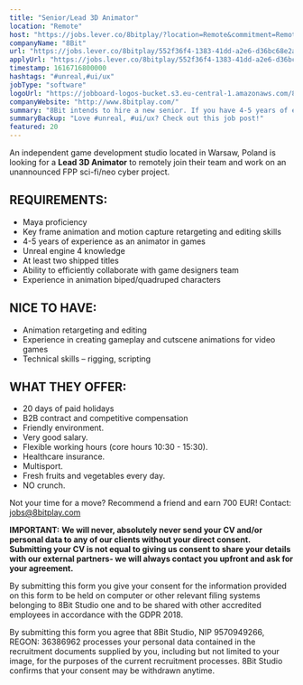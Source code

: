 ```yaml
---
title: "Senior/Lead 3D Animator"
location: "Remote"
host: "https://jobs.lever.co/8bitplay/?location=Remote&commitment=Remote"
companyName: "8Bit"
url: "https://jobs.lever.co/8bitplay/552f36f4-1383-41dd-a2e6-d36bc68e2a5b"
applyUrl: "https://jobs.lever.co/8bitplay/552f36f4-1383-41dd-a2e6-d36bc68e2a5b/apply"
timestamp: 1616716800000
hashtags: "#unreal,#ui/ux"
jobType: "software"
logoUrl: "https://jobboard-logos-bucket.s3.eu-central-1.amazonaws.com/8bit"
companyWebsite: "http://www.8bitplay.com/"
summary: "8Bit intends to hire a new senior. If you have 4-5 years of experience as an animator in games, consider applying."
summaryBackup: "Love #unreal, #ui/ux? Check out this job post!"
featured: 20
---
```


An independent game development studio located in Warsaw, Poland is looking for a **Lead 3D Animator** to remotely join their team and work on an unannounced FPP sci-fi/neo cyber project.

## REQUIREMENTS:

*   Maya proficiency
*   Key frame animation and motion capture retargeting and editing skills
*   4-5 years of experience as an animator in games
*   Unreal engine 4 knowledge
*   At least two shipped titles
*   Ability to efficiently collaborate with game designers team
*   Experience in animation biped/quadruped characters

## NICE TO HAVE:

*   Animation retargeting and editing
*   Experience in creating gameplay and cutscene animations for video games
*   Technical skills – rigging, scripting

## WHAT THEY OFFER:

*   20 days of paid holidays
*   B2B contract and competitive compensation
*   Friendly environment.
*   Very good salary.
*   Flexible working hours (core hours 10:30 - 15:30).
*   Healthcare insurance.
*   Multisport.
*   Fresh fruits and vegetables every day.
*   NO crunch.

Not your time for a move? Recommend a friend and earn 700 EUR! Contact: jobs@8bitplay.com

**IMPORTANT:** **We will never, absolutely never send your CV and/or personal data to any of our clients without your direct consent. Submitting your CV is not equal to giving us consent to share your details with our external partners- we will always contact you upfront and ask for your agreement.**

By submitting this form you give your consent for the information provided on this form to be held on computer or other relevant filing systems belonging to 8Bit Studio one and to be shared with other accredited employees in accordance with the GDPR 2018.

By submitting this form you agree that 8Bit Studio, NIP 9570949266, REGON: 36386962 processes your personal data contained in the recruitment documents supplied by you, including but not limited to your image, for the purposes of the current recruitment processes. 8Bit Studio confirms that your consent may be withdrawn anytime.
